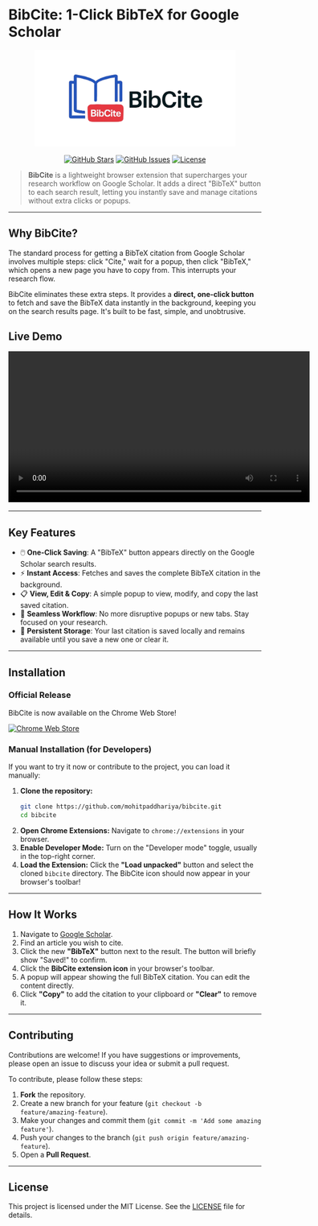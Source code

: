 # **BibCite: 1-Click BibTeX for Google Scholar**

<p align="center">
  <a href="#"><img src="images/banner-alt.jpg" alt="BibCite Logo" width="400"/></a>
</p>

<p align="center">
    <a href="https://github.com/mohitpaddhariya/bibcite/stargazers"><img src="https://img.shields.io/github/stars/mohitpaddhariya/bibcite?style=social" alt="GitHub Stars"></a>
    <a href="https://github.com/mohitpaddhariya/bibcite/issues"><img src="https://img.shields.io/github/issues/mohitpaddhariya/bibcite" alt="GitHub Issues"></a>
    <a href="https://github.com/mohitpaddhariya/bibcite/blob/main/LICENSE"><img src="https://img.shields.io/github/license/mohitpaddhariya/bibcite" alt="License"></a>
</p>

> **BibCite** is a lightweight browser extension that supercharges your research workflow on Google Scholar. It adds a direct "BibTeX" button to each search result, letting you instantly save and manage citations without extra clicks or popups.

---

## **Why BibCite?**

The standard process for getting a BibTeX citation from Google Scholar involves multiple steps: click "Cite," wait for a popup, then click "BibTeX," which opens a new page you have to copy from. This interrupts your research flow.

BibCite eliminates these extra steps. It provides a **direct, one-click button** to fetch and save the BibTeX data instantly in the background, keeping you on the search results page. It's built to be fast, simple, and unobtrusive.

## **Live Demo**

<video src="https://github.com/user-attachments/assets/1be40b1a-18b0-444d-9589-0ba22e76df84" controls width="600" alt="BibCite Demo Video"></video>

---

## **Key Features**


* 🖱️ **One-Click Saving**: A "BibTeX" button appears directly on the Google Scholar search results.
* ⚡ **Instant Access**: Fetches and saves the complete BibTeX citation in the background.
* 📋 **View, Edit & Copy**: A simple popup to view, modify, and copy the last saved citation.
* 🌊 **Seamless Workflow**: No more disruptive popups or new tabs. Stay focused on your research.
* 💾 **Persistent Storage**: Your last citation is saved locally and remains available until you save a new one or clear it.

---

## **Installation**

### **Official Release**


BibCite is now available on the Chrome Web Store!

<p>
  <a href="https://chromewebstore.google.com/detail/bibcite-1-click-bibtex-fo/ilgndeefmbeoeladbjfjaifbelcdkbah" target="_blank">
    <img src="https://img.shields.io/badge/Available_on-Chrome_Web_Store-brightgreen?style=for-the-badge&logo=google-chrome&logoColor=white" alt="Chrome Web Store"/>
  </a>
</p>

### **Manual Installation (for Developers)**

If you want to try it now or contribute to the project, you can load it manually:

1.  **Clone the repository:**
    ```bash
    git clone https://github.com/mohitpaddhariya/bibcite.git
    cd bibcite
    ```
2.  **Open Chrome Extensions:**
    Navigate to `chrome://extensions` in your browser.
3.  **Enable Developer Mode:**
    Turn on the "Developer mode" toggle, usually in the top-right corner.
4.  **Load the Extension:**
    Click the **"Load unpacked"** button and select the cloned `bibcite` directory. The BibCite icon should now appear in your browser's toolbar!

---

## **How It Works**

1.  Navigate to [Google Scholar](https://scholar.google.com/).
2.  Find an article you wish to cite.
3.  Click the new **"BibTeX"** button next to the result. The button will briefly show "Saved!" to confirm.
4.  Click the **BibCite extension icon** in your browser's toolbar.
5.  A popup will appear showing the full BibTeX citation. You can edit the content directly.
6.  Click **"Copy"** to add the citation to your clipboard or **"Clear"** to remove it.

---

## **Contributing**

Contributions are welcome! If you have suggestions or improvements, please open an issue to discuss your idea or submit a pull request.

To contribute, please follow these steps:

1.  **Fork** the repository.
2.  Create a new branch for your feature (`git checkout -b feature/amazing-feature`).
3.  Make your changes and commit them (`git commit -m 'Add some amazing feature'`).
4.  Push your changes to the branch (`git push origin feature/amazing-feature`).
5.  Open a **Pull Request**.

---

## **License**

This project is licensed under the MIT License. See the [LICENSE](LICENSE) file for details.
